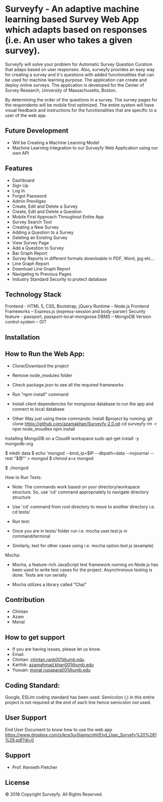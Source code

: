 Surveyfy - An adaptive machine learning based Survey Web App which adapts based on responses (i.e. An user who takes a given survey).
========

Surveyfy will solve your problem for Automatic Survey Question Curation that adaps based on user responses. 
Also, surveyfy provides an easy way for creating a survey and it's questions with added functionalities that can be 
used for machine learning purpose. The application can create and deploy online surveys. 
The application is developed for the Center of Survey Research, University of Massachusetts, Boston.


By determining the order of the questions in a survey. The survey pages for the respondents will be mobile first optimized. 
The entire system will have visual feedback and instructions for the functionalities that are specific to a user of the web app. 

Future Development
------------------
- Will be Creating a Machine Learning Model
- Machine Learning Integration to our Surveyfy Web Application using our own API

Features
--------

- Dashboard
- Sign Up
- Log In
- Forgot Password
- Admin Previliges
- Create, Edit and Delete a Survey
- Create, Edit and Delete a Question
- Mobile First Approach Throughout Entire App
- Survey Search Tool 
- Creating a New Survey
- Adding a Question to a Survey
- Deleting an Existing Survey
- View Survey Page
- Add a Question to Survey
- Bar Graph Report
- Survey Reports in different formats downloable in PDF, Word, jpg etc...
- Line Graph Report
- Download Line Graph Report
- Navigating to Previous Pages
- Industry Standard Security to protect database

Technology Stack
----------------
Frontend - HTML 5, CSS, Bootstrap, jQuery
Runtime – Node.js
Frontend Frameworks – Express.js (express-session and body-parser) 
Security feature - passport, passport-local-mongoose
DBMS – MongoDB
Version control system – GIT

Installation
------------
How to Run the Web App:
-----------------------
- Clone/Downlaod the project
- Remove node_modules folder
- Check package.json to see all the required frameworks
- Run "npm install" command
- Install client dependencies for mongoose database to run the app and connect to local database

- Other Way just using these commands:
Install $project by running:
    git clone https://github.com/azamakhan/Surveyfy-2.0.git
    cd surveyfy
    rm -r npm node_moudles 
    npm install

Installing MongoDB on a Cloud9 workspace
sudo apt-get install -y mongodb-org

$ mkdir data
$ echo 'mongod --bind_ip=$IP --dbpath=data --nojournal --rest "$@"' > mongod
$ chmod a+x mongod

$ ./mongod




How to Run Tests:

- Note: The commands work based on your directory/workspace structure. So, use 'cd' command appropriately to navigate directory structure

- Use 'cd' command from root directory to move to another directory i.e. cd tests/
- Run test:
- Once you are in tests/ folder run i.e. mocha user.test.js in command/terminal
- Similarly, test for other cases using i.e. mocha option.test.js (example)

Mocha: 

- Mocha, a feature-rich JavaScript test framework running on Node.js has been used to write test cases for the project.
Asynchronous testing is done. Tests are run serially.

- Mocha utilizes a library called "Chai"


Contribution
------------

- Chintan
- Azam
- Monal

How to get support
------------------
- If you are having issues, please let us know.
- Email:
- Chintan: chintan.rank001@umb.edu
- Karthik: azamahmad.khan001@umb.edu 
- Yuxuan: monal.rupapara001@umb.edu


Coding Standard:
----------------

Google, ESLint coding standard has been used. Semicolon (;) in this entire project is not required at the end of each line hence semicolon not used. 

User Support
------------
End User Document to know how to use the web app
https://www.dropbox.com/s/kce3ur0iamscnhl/End_User_Survefy%20%281%29.pdf?dl=0

Support
-------

- Prof. Kenneth Fletcher

License
-------

© 2018 Copyright Surveyfy. All Rights Reserved.


 
 
 
 
